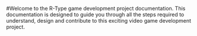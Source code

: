 #Welcome 
to the R-Type game development project documentation. This documentation is designed to guide you through all the steps required to understand, design and contribute to this exciting video game development project.
